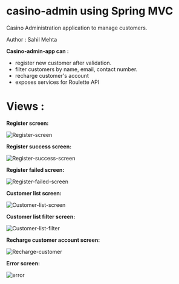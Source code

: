 # casino-admin using Spring MVC
Casino Administration application to manage customers.

Author : Sahil Mehta

**Casino-admin-app can  :**
-  register new customer after validation.
-  filter customers by name, email, contact number.
-  recharge customer's account
-  exposes services for Roulette API
 
# Views :


**Register screen:**

![Register-screen](https://raw.githubusercontent.com/mehta55/casino-admin/master/screenshots/register-customer.png)

**Register success screen:**

![Register-success-screen](https://raw.githubusercontent.com/mehta55/casino-admin/master/screenshots/register-success.png)

**Register failed screen:**

![Register-failed-screen](https://raw.githubusercontent.com/mehta55/casino-admin/master/screenshots/register-failed.png)

**Customer list screen:**

![Customer-list-screen](https://raw.githubusercontent.com/mehta55/casino-admin/master/screenshots/customer-list.png)

**Customer list filter screen:**

![Customer-list-filter](https://raw.githubusercontent.com/mehta55/casino-admin/master/screenshots/list-filter.png)

**Recharge customer account screen:**

![Recharge-customer](https://raw.githubusercontent.com/mehta55/casino-admin/master/screenshots/recharge-customer.png)

**Error screen:**

![error](https://raw.githubusercontent.com/mehta55/casino-admin/master/screenshots/error.png)
